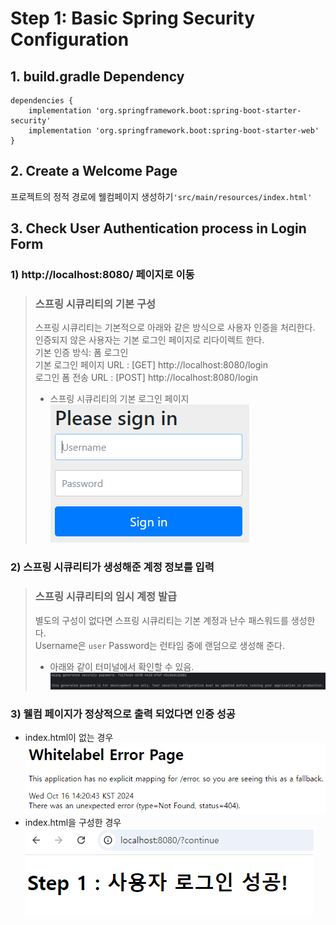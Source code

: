 
# Step 1: Basic Spring Security Configuration
## 1. build.gradle Dependency
```
dependencies {
    implementation 'org.springframework.boot:spring-boot-starter-security'
    implementation 'org.springframework.boot:spring-boot-starter-web'
}
```

## 2. Create a Welcome Page
프로젝트의 정적 경로에 웰컴페이지 생성하기`'src/main/resources/index.html'`

## 3. Check User Authentication process in Login Form
### 1) http://localhost:8080/ 페이지로 이동

> ### 스프링 시큐리티의 기본 구성<br> 
> 스프링 시큐리티는 기본적으로 아래와 같은 방식으로 사용자 인증을 처리한다. <br>
> 인증되지 않은 사용자는 기본 로그인 페이지로 리다이렉트 한다.<br>
> 기본 인증 방식: 폼 로그인<br>
> 기본 로그인 페이지 URL : [GET] http://localhost:8080/login<br>
> 로그인 폼 전송 URL : [POST] http://localhost:8080/login<br>
> * 스프링 시큐리티의 기본 로그인 페이지<br>
![img_1.png](img_1.png)

### 2) 스프링 시큐리티가 생성해준 계정 정보를 입력<br>
> ### 스프링 시큐리티의 임시 계정 발급<br>
> 별도의 구성이 없다면 스프링 시큐리티는 기본 계정과 난수 패스워드를 생성한다.<br>
>Username은 `user` Password는 런타임 중에 랜덤으로 생성해 준다.
>  * 아래와 같이 터미널에서 확인할 수 있음.<br>
>   ![img.png](img.png)

### 3) 웰컴 페이지가 정상적으로 출력 되었다면 인증 성공
  * index.html이 없는 경우<br>![img_2.png](img_2.png)
  * index.html을 구성한 경우<br>![img_3.png](img_3.png)
